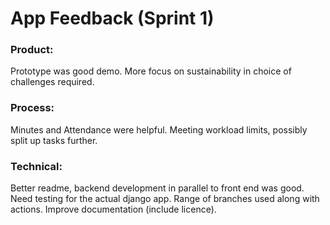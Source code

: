 # App Feedback (Sprint 1)

### Product:
Prototype was good demo. More focus on sustainability in choice of challenges required.

### Process:
Minutes and Attendance were helpful. Meeting workload limits, possibly split up tasks further.

### Technical:
Better readme, backend development in parallel to front end was good.
Need testing for the actual django app.
Range of branches used along with actions.
Improve documentation (include licence).
